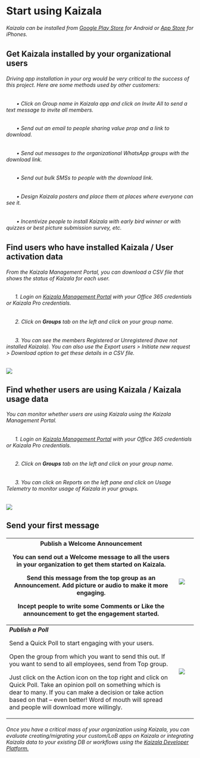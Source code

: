 [3]: https://play.google.com/store/apps/details?id=com.microsoft.mobile.polymer&hl=en
[4]: https://itunes.apple.com/in/app/microsoft-kaizala/id1112208399?mt=8
[5]: http://manage.kaiza.la/
[7]: https://github.com/MicrosoftDocs/kaizala-docs
# Start using Kaizala
###### Kaizala can be installed from [Google Play Store][3] for Android or [App Store][4] for iPhones.
##  Get Kaizala installed by your organizational users
###### Driving app installation in your org would be very critical to the success of this project. Here are some methods used by other customers:
###### &nbsp;&nbsp;&nbsp;&nbsp;&nbsp;&nbsp; •	Click on Group name in Kaizala app and click on Invite All to send a text message to invite all members.
###### &nbsp;&nbsp;&nbsp;&nbsp;&nbsp;&nbsp; •	Send out an email to people sharing value prop and a link to download.
###### &nbsp;&nbsp;&nbsp;&nbsp;&nbsp;&nbsp; •	Send out messages to the organizational WhatsApp groups with the download link.   
###### &nbsp;&nbsp;&nbsp;&nbsp;&nbsp;&nbsp; •	Send out bulk SMSs to people with the download link. 
###### &nbsp;&nbsp;&nbsp;&nbsp;&nbsp;&nbsp; •	Design Kaizala posters and place them at places where everyone can see it.
###### &nbsp;&nbsp;&nbsp;&nbsp;&nbsp;&nbsp; •	Incentivize people to install Kaizala with early bird winner or with quizzes or best picture submission survey, etc.
##  Find users who have installed Kaizala / User activation data
###### From the Kaizala Management Portal, you can download a CSV file that shows the status of Kaizala for each user.
###### &nbsp;&nbsp;&nbsp;&nbsp;&nbsp;&nbsp;1.	Login on [Kaizala Management Portal][5] with your Office 365 credentials or Kaizala Pro credentials.  
###### &nbsp;&nbsp;&nbsp;&nbsp;&nbsp;&nbsp;2.	Click on __Groups__ tab on the left and click on your group name.  
###### &nbsp;&nbsp;&nbsp;&nbsp;&nbsp;&nbsp;3.	You can see the members Registered or Unregistered (have not installed Kaizala). You can also use the Export users > Initiate new request > Download option to get these details in a CSV file.   
![](https://github.com/Microsoft/kaizala-docs-preview/blob/master/kaizala/PartnerDocs/Images/ExportUsers.png)
##  Find whether users are using Kaizala / Kaizala usage data
###### You can monitor whether users are using Kaizala using the Kaizala Management Portal.
###### &nbsp;&nbsp;&nbsp;&nbsp;&nbsp;&nbsp;1.	Login on [Kaizala Management Portal][5] with your Office 365 credentials or Kaizala Pro credentials.  
###### &nbsp;&nbsp;&nbsp;&nbsp;&nbsp;&nbsp;2.	Click on **Groups** tab on the left and click on your group name.  
###### &nbsp;&nbsp;&nbsp;&nbsp;&nbsp;&nbsp;3.	You can click on Reports on the left pane and click on Usage Telemetry to monitor usage of Kaizala in your groups.   
![](https://github.com/Microsoft/kaizala-docs-preview/blob/master/kaizala/PartnerDocs/Images/Usage%20Telemetry.png)
##  Send your first message<P><p>
|Publish a Welcome Announcement  <p><p>You can send out a Welcome message to all the users in your organization to get them started on Kaizala.<p><p>Send this message from the top group as an Announcement. Add picture or audio to make it more engaging.<p><p>Incept people to write some Comments or Like the announcement to get the engagement started. |![](https://github.com/Microsoft/kaizala-docs-preview/blob/master/kaizala/PartnerDocs/Images/EntireOrg.png)||
|-------|-------|-------|
|**_Publish a Poll_** <p><p> Send a Quick Poll to start engaging with your users. <p>Open the group from which you want to send this out. If you want to send to all employees, send from Top group.<p>Just click on the Action icon on the top right and click on Quick Poll. Take an opinion poll on something which is dear to many. If you can make a decision or take action based on that – even better! Word of mouth will spread and people will download more willingly. |![](https://github.com/Microsoft/kaizala-docs-preview/blob/master/kaizala/PartnerDocs/Images/Kaizala%20Pilot%20group.jpg)||
###### Once you have a critical mass of your organization using Kaizala, you can evaluate creating/migrating your custom/LoB apps on Kaizala or integrating Kaizala data to your existing DB or workflows using the [Kaizala Developer Platform.][7]
